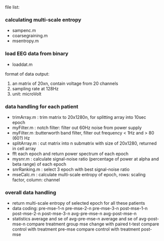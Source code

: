 file list:

### calculating multi-scale entropy
- sampenc.m
- coarsegraining.m
- msentropy.m

### load EEG data from binary 
- loaddat.m

format of data output:
1. an matrix of 20xn, contain voltage from 20 channels
2. sampling rate at 128Hz
3. unit: microVolt

### data handling for each patient
- trimArray.m : trim matrix to 20x1280n, for splitting array into 10sec epoch
- myFilter.m : notch filter: filter out 60Hz noise from power supply
- myFilter.m :butterworth band filter, filter out frequency < 1Hz and > 80 (60?) Hz
- splitArray.m : cut matrix into n submatrix with size of 20x1280, returned in cell array
- fft each epoch and return power spectrum of each epoch
- mysnr.m : calculate signal-noise ratio (percentage of power at alpha and beta range) of each epoch
- snrRanking.m : select 3 epoch with best signal-noise ratio
- mseCalc.m : calculate multi-scale entropy of epoch, rows: scaling factor, column: channel

### overall data handling
- return multi-scale entropy of selected epoch for all these patients
- data coding:
pre-mse-1-n
pre-mse-2-n
pre-mse-3-n
post-mse-1-n
post-mse-2-n
post-mse-3-n
avg-pre-mse-n
avg-post-mse-n
- statistics
average and se of avg-pre-mse-n
average and se of avg-post-mse-n
compare treatment group mse change with paired t-test
compare control with treatment pre-mse
compare control with treatment post-mse
